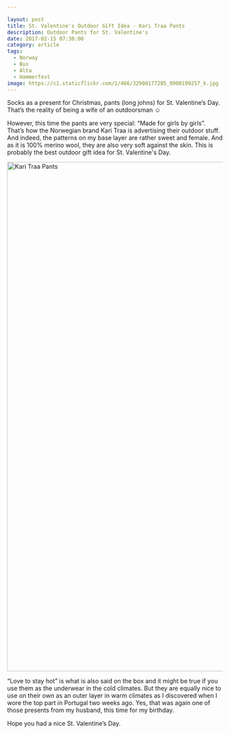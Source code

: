```yaml
---

layout: post
title: St. Valentine's Outdoor Gift Idea - Kari Traa Pants
description: Outdoor Pants for St. Valentine's
date: 2017-02-15 07:30:00
category: article
tags:
  - Norway
  - Bus
  - Alta
  - Hammerfest
image: https://c1.staticflickr.com/1/466/32908177285_0900199257_k.jpg
---
```

Socks as a present for Christmas, pants (long johns) for St. Valentine’s Day. That’s the reality of being a wife of an outdoorsman ☺

<amp-img src="https://c1.staticflickr.com/1/466/32908177285_0900199257_k.jpg" layout="responsive" width="2048" height="1536" alt="Kari Traa"></amp-img>

<!--more-->

However, this time the pants are very special: “Made for girls by girls”. That’s how the Norwegian brand Kari Traa is advertising their outdoor stuff. And indeed, the patterns on my base layer are rather sweet and female. And as it is 100% merino wool, they are also very soft against the skin. This is probably the best outdoor gift idea for St. Valentine's Day.

<a data-flickr-embed="true"  href="https://www.flickr.com/photos/90204224@N07/32093413153/in/dateposted-public/" title="Kari Traa Marta"><img src="https://c1.staticflickr.com/4/3856/32093413153_79ee4e9442_k.jpg" width="2048" height="1188" alt="Kari Traa Pants"></a><script async src="//embedr.flickr.com/assets/client-code.js" charset="utf-8"></script>

“Love to stay hot” is what is also said on the box and it might be true if you use them as the underwear in the cold climates. But they are equally nice to use on their own as an outer layer in warm climates as I discovered when I wore the top part in Portugal two weeks ago. Yes, that was again one of those presents from my husband, this time for my birthday.

Hope you had a nice St. Valentine’s Day.
